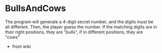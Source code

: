# BullsAndCows

The program will generate a 4-digit secret number, and the digits must be all different.
Then, the player guess the number. 
If the matching digits are in their right positions, they are "bulls", if in different positions, they are "cows"

- from wiki
